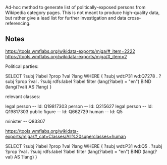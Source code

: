 Ad-hoc method to generate list of politically-exposed persons from
Wikipedia category pages. This is not meant to produce high-quality
data, but rather give a lead list for further investigation and 
data cross-referencing.


## Notes

https://tools.wmflabs.org/wikidata-exports/miga/#_item=2222
https://tools.wmflabs.org/wikidata-exports/miga/#_item=2


Political parties:

SELECT ?subj ?label ?prop ?val ?lang WHERE {
   ?subj wdt:P31 wd:Q7278 .
   ?subj ?prop ?val .
   ?subj rdfs:label ?label filter (lang(?label) = "en")
   BIND (lang(?val) AS ?lang)
}


relevant classes:

legal person -- Id: Q19817303
person -- Id: Q215627
legal person -- Id: Q19817303
public figure -- Id: Q662729
human -- Id: Q5

minister -- Q83307


https://tools.wmflabs.org/wikidata-exports/miga/#_cat=Classes/All%20superclasses=human


SELECT ?subj ?label ?prop ?val ?lang WHERE {
   ?subj wdt:P31 wd:Q5 .
   ?subj ?prop ?val .
   ?subj rdfs:label ?label filter (lang(?label) = "en")
   BIND (lang(?val) AS ?lang)
}

